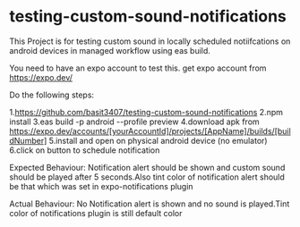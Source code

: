 # testing-custom-sound-notifications

This Project is for testing custom sound in locally scheduled notiifcations on android devices in managed workflow using eas build.

You need to have an expo account to test this. get expo account from https://expo.dev/

Do the following steps:

1.https://github.com/basit3407/testing-custom-sound-notifications
2.npm install
3.eas build -p android --profile preview
4.download apk from https://expo.dev/accounts/[yourAccountId]/projects/[AppName]/builds/[buildNumber]
5.install and open on physical android device (no emulator)
6.click on button to schedule notification

Expected Behaviour:
Notification alert should be shown and custom sound should be played after 5 seconds.Also tint color of notification alert should be that which was set in expo-notifications plugin

Actual Behaviour:
No Notification alert is shown and no sound is played.Tint color of notifications plugin is still default color

